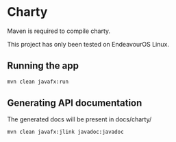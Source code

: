 # Charty

Maven is required to compile charty.

This project has only been tested on EndeavourOS Linux.


## Running the app

```sh
mvn clean javafx:run
```

## Generating API documentation
The generated docs will be present in docs/charty/

```sh
mvn clean javafx:jlink javadoc:javadoc
```